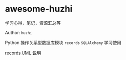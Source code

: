 # awesome-huzhi
学习心得，笔记，资源汇总等

Author: `huzhi`

Python 操作关系型数据库模块 `records` `SQLAlchemy` 学习使用

[records UML 说明](https://github.com/lanzhiwang/records)
